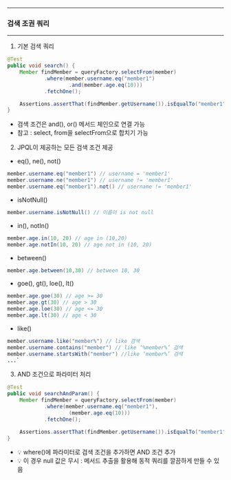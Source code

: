 -----
### 검색 조권 쿼리
-----
1. 기본 검색 쿼리
```java
@Test
public void search() {
    Member findMember = queryFactory.selectFrom(member)
            .where(member.username.eq("member1")
                    .and(member.age.eq(10)))
            .fetchOne();

    Assertions.assertThat(findMember.getUsername()).isEqualTo("member1");
}
```

  - 검색 조건은 and(), or() 메서드 체인으로 연결 가능
  - 참고 : select, from을 selectFrom으로 합치기 가능

2. JPQL이 제공하는 모든 검색 조건 제공
  - eq(), ne(), not()
```java
member.username.eq("member1") // username = 'member1'
member.username.ne("member1") // username != 'member1'
member.username.eq("member1").not() // username != 'member1'
```

  - isNotNull()
```java
member.username.isNotNull() // 이름이 is not null
```

  - in(), notIn()
```java
member.age.in(10, 20) // age in (10,20)
member.age.notIn(10, 20) // age not in (10, 20)
```

  - between()
```java
member.age.between(10,30) // between 10, 30
```

  - goe(), gt(), loe(), lt()
```java
member.age.goe(30) // age >= 30
member.age.gt(30) // age > 30
member.age.loe(30) // age <= 30
member.age.lt(30) // age < 30
```

  - like()
```java
member.username.like("member%") // like 검색
member.username.contains("member") // like ‘%member%’ 검색
member.username.startsWith("member") //like ‘member%’ 검색
...`
```

3. AND 조건으로 파라미터 처리
```java
@Test
public void searchAndParam() {
    Member findMember = queryFactory.selectFrom(member)
            .where(member.username.eq("member1"), 
                    (member.age.eq(10)))
            .fetchOne();

    Assertions.assertThat(findMember.getUsername()).isEqualTo("member1");
}
```
  - 💡 where()에 파라미터로 검색 조건을 추가하면 AND 조건 추가
  - 💡 이 경우 null 값은 무시 : 메서드 추출을 활용해 동적 쿼리를 깔끔하게 만들 수 있음
